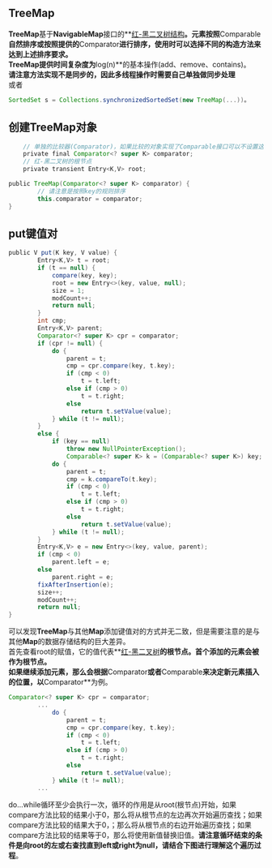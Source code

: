 ## TreeMap
**TreeMap**基于**NavigableMap**接口的**[红-黑二叉树结构](http://)**。元素按照**Comparable**自然排序或按照提供的**Comparator**进行排序，使用时可以选择不同的构造方法来达到上述排序要求。  
**TreeMap**提供时间复杂度为**log(n)**的基本操作(add、remove、contains)。  
**请注意方法实现不是同步的，因此多线程操作时需要自己单独做同步处理**  
或者
```gradle
SortedSet s = Collections.synchronizedSortedSet(new TreeMap(...))。
```
## 创建TreeMap对象
```gradle
	// 单独的比较器(Comparator)，如果比较的对象实现了Comparable接口可以不设置这个参数
	private final Comparator<? super K> comparator;
    // 红-黑二叉树的根节点
    private transient Entry<K,V> root;
```
```gradle
public TreeMap(Comparator<? super K> comparator) {
		// 请注意是按照key的规则排序
        this.comparator = comparator;
}
```
## put键值对
```gradle
public V put(K key, V value) {
        Entry<K,V> t = root;
        if (t == null) {
            compare(key, key);
            root = new Entry<>(key, value, null);
            size = 1;
            modCount++;
            return null;
        }
        int cmp;
        Entry<K,V> parent;
        Comparator<? super K> cpr = comparator;
        if (cpr != null) {
            do {
                parent = t;
                cmp = cpr.compare(key, t.key);
                if (cmp < 0)
                    t = t.left;
                else if (cmp > 0)
                    t = t.right;
                else
                    return t.setValue(value);
            } while (t != null);
        }
        else {
            if (key == null)
                throw new NullPointerException();
                Comparable<? super K> k = (Comparable<? super K>) key;
            do {
                parent = t;
                cmp = k.compareTo(t.key);
                if (cmp < 0)
                    t = t.left;
                else if (cmp > 0)
                    t = t.right;
                else
                    return t.setValue(value);
            } while (t != null);
        }
        Entry<K,V> e = new Entry<>(key, value, parent);
        if (cmp < 0)
            parent.left = e;
        else
            parent.right = e;
        fixAfterInsertion(e);
        size++;
        modCount++;
        return null;
}
```
可以发现**TreeMap**与其他**Map**添加键值对的方式并无二致，但是需要注意的是与其他**Map**的数据存储结构的巨大差异。  
首先查看root的赋值，它的值代表**[红-黑二叉树](http://)**的根节点。**首个添加的元素会被作为根节点**。  
如果继续添加元素，那么会根据**Comparator**或者**Comparable**来决定新元素插入的位置，以**Comparator**为例。
```gradle
Comparator<? super K> cpr = comparator;
        ...
            do {
                parent = t;
                cmp = cpr.compare(key, t.key);
                if (cmp < 0)
                    t = t.left;
                else if (cmp > 0)
                    t = t.right;
                else
                    return t.setValue(value);
            } while (t != null);
        ...
```
do...while循环至少会执行一次，循环的作用是从root(根节点)开始，如果compare方法比较的结果小于0，那么将从根节点的左边再次开始遍历查找；如果compare方法比较的结果大于0，；那么将从根节点的右边开始遍历查找；如果compare方法比较的结果等于0，那么将使用新值替换旧值。**请注意循环结束的条件是向root的左或右查找直到left或right为null，请结合下图进行理解这个遍历过程**。
